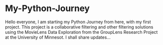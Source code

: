 # My-Python-Journey
Hello everyone, I am starting my Python Journey from here, with my first project. This project is a collaborative filtering and other filtering solutions using the MovieLens Data Exploration from the GroupLens Research Project at the University of Minnesot. I shall share updates...

